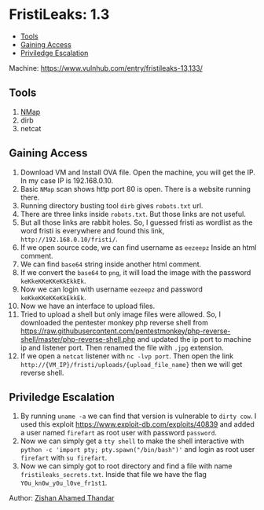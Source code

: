 # FristiLeaks: 1.3

- [Tools](#tools)
- [Gaining Access](#gaining-access)
- [Priviledge Escalation](#priviledge-escalation)

Machine: https://www.vulnhub.com/entry/fristileaks-13,133/

## Tools
1. [NMap](https://nmap.org/)
2. dirb
3. netcat

## Gaining Access
1. Download VM and Install OVA file. Open the machine, you will get the IP. In my case IP is 192.168.0.10.
2. Basic `NMap` scan shows http port 80 is open. There is a website running there. 
3. Running directory busting tool `dirb` gives `robots.txt` url. 
4. There are three links inside `robots.txt`. But those links are not useful.
5. But all those links are rabbit holes. So, I guessed fristi as wordlist as the word fristi is everywhere and found this link, `http://192.168.0.10/fristi/`.
6. If we open source code, we can find username as `eezeepz` Inside an html comment. 
7. We can find `base64` string inside another html comment. 
8. If we convert the `base64` to `png`, it will load the image with the password `keKkeKKeKKeKkEkkEk`. 
9. Now we can login with username `eezeepz` and password `keKkeKKeKKeKkEkkEk`.
10. Now we have an interface to upload files. 
11. Tried to upload a shell but only image files were allowed. So, I downloaded the pentester monkey php reverse shell from https://raw.githubusercontent.com/pentestmonkey/php-reverse-shell/master/php-reverse-shell.php and updated the ip port to machine ip and listener port. Then renamed the file with `.jpg` extension.
12. If we open a `netcat` listener with `nc -lvp port`. Then open the link `http://{VM_IP}/fristi/uploads/{upload_file_name}` then we will get reverse shell.

## Priviledge Escalation
1. By running `uname -a` we can find that version is vulnerable to `dirty cow`. I used this exploit https://www.exploit-db.com/exploits/40839 and added a user named `firefart` as root user with password `password`.
2. Now we can simply get a `tty shell` to make the shell interactive with `python -c 'import pty; pty.spawn("/bin/bash")'` and login as root user `firefart` with `su firefart`.
3. Now we can simply got to root directory and find a file with name `fristileaks_secrets.txt`. Inside that file we have the flag `Y0u_kn0w_y0u_l0ve_fr1st1`. 

Author: [Zishan Ahamed Thandar](https://github.com/ZishanAdThandar/WriteUps/tree/main?tab=readme-ov-file#about-me)

